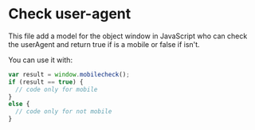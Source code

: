Check user-agent
===================

This file add a model for the object window in JavaScript who can check the userAgent and return true if is a mobile or false if isn't.

You can use it with:
```javascript
var result = window.mobilecheck();
if (result == true) {
  // code only for mobile
}
else {
  // code only for not mobile
}
```
